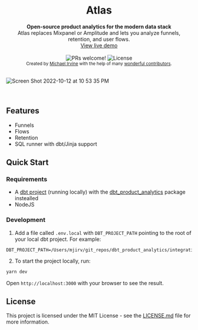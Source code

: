 <h1 align="center">Atlas</h1>
<div align="center"><strong>Open-source product analytics for the modern data stack</strong></div>
<div align="center">Atlas replaces Mixpanel or Amplitude and lets you analyze funnels, retention, and user flows.</div>
<div align="center"><a href="https://atlas-demo.onrender.com/reports/funnel?query=eyJzdGVwcyI6WyJwbGFjZWQiLCJjb21wbGV0ZWQiLCJyZXR1cm5lZCJdLCJldmVudFN0cmVhbSI6InJlZignb3JkZXJzJykifQ%3D%3D">View live demo</a></div>

<br />

<div align="center">
  <img src="https://img.shields.io/static/v1?label=PRs&message=welcome&style=flat-square&color=5e17eb&labelColor=000000" alt="PRs welcome!" />

  <img alt="License" src="https://img.shields.io/github/license/jpedroschmitz/typescript-nextjs-starter?style=flat-square&color=5e17eb&labelColor=000000">
</div>

<div align="center">
  <sub>Created by <a href="https://github.com/mjirv">Michael Irvine</a> with the help of many <a href="https://github.com/mjirv/atlas/graphs/contributors">wonderful contributors</a>.</sub>
</div>

<br />

![Screen Shot 2022-10-12 at 10 53 35 PM](https://user-images.githubusercontent.com/5953854/195488144-a7a0a2ea-4eaa-4151-a832-46a94e4f7a9a.png)

<br />

## Features

- Funnels
- Flows
- Retention
- SQL runner with dbt/Jinja support

## Quick Start

### Requirements
* A [dbt project](https://getdbt.com) (running locally) with the [dbt_product_analytics](https://hub.getdbt.com/mjirv/dbt_product_analytics/latest/) package instealled
* NodeJS

### Development

1. Add a file called `.env.local` with `DBT_PROJECT_PATH` pointing to the root of your local dbt project. For example:
```
DBT_PROJECT_PATH=/Users/mjirv/git_repos/dbt_product_analytics/integration_tests
```
2. To start the project locally, run:

```bash
yarn dev
```

Open `http://localhost:3000` with your browser to see the result.

## License

This project is licensed under the MIT License - see the [LICENSE.md](LICENSE.md) file for more information.
